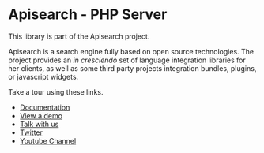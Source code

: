 # Apisearch - PHP Server

This library is part of the Apisearch project.

Apisearch is a search engine fully based on open source technologies.
The project provides an *in cresciendo* set of language integration libraries
for her clients, as well as some third party projects integration bundles,
plugins, or javascript widgets.

Take a tour using these links.

- [Documentation](http://docs.apisearch.io)
- [View a demo](http://apisearch.io)
- [Talk with us](https://apisearch.slack.com)
- [Twitter](https://twitter.com/apisearch_io)
- [Youtube Channel]()